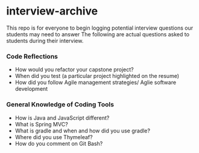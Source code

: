 # interview-archive

This repo is for everyone to begin logging potential interview questions our students may need to answer
The following are actual questions asked to students during their interview.

### Code Reflections
- How would you refactor your capstone project?
- When did you test (a particular project highlighted on the resume)
- How did you follow Agile management strategies/ Aglie software development

### General Knowledge of Coding Tools
- How is Java and JavaScript different?
- What is Spring MVC?
- What is gradle and when and how did you use gradle?
- Where did you use Thymeleaf?
- How do you comment on Git Bash?
